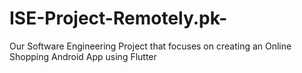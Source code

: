 # ISE-Project-Remotely.pk-
Our Software Engineering Project that focuses on creating an Online Shopping Android App using Flutter
